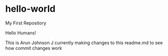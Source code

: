 # hello-world
My First Repository

Hello Humans!

This is Arun Johnson J currently making changes to this readme.md to see how commit changes work 
